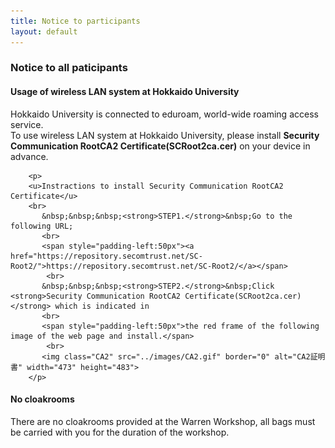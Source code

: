 ```yaml
---
title: Notice to participants
layout: default
---
```

<!-- MAIN CONTENT -->
<div id="main_content_wrap" class="outer">
  <section id="main_content" class="inner">
  <h3>Notice to all paticipants</h3>

  <div class="wirelessLan">
    <h4>Usage of wireless LAN system at Hokkaido University</h4>    
        <p>
          Hokkaido University is connected to eduroam, world-wide roaming access service.
        <br>
        To use wireless LAN system at Hokkaido University, please install <strong>Security Communication RootCA2 Certificate(SCRoot2ca.cer)</strong> on your device in advance.
        </p>

        <p>
        <u>Instractions to install Security Communication RootCA2 Certificate</u>
        <br>
           &nbsp;&nbsp;&nbsp;<strong>STEP1.</strong>&nbsp;Go to the following URL;
           <br>
           <span style="padding-left:50px"><a href="https://repository.secomtrust.net/SC-Root2/">https://repository.secomtrust.net/SC-Root2/</a></span>
            <br>
           &nbsp;&nbsp;&nbsp;<strong>STEP2.</strong>&nbsp;Click <strong>Security Communication RootCA2 Certificate(SCRoot2ca.cer)</strong> which is indicated in
           <br> 
           <span style="padding-left:50px">the red frame of the following image of the web page and install.</span>
            <br>
           <img class="CA2" src="../images/CA2.gif" border="0" alt="CA2証明書" width="473" height="483">
        </p>
  </div>

  <div class="cloakroom">
    <h4>No cloakrooms</h4>
    <p>There are no cloakrooms provided at the Warren Workshop, all bags must be carried with you for the duration of the workshop.
    </p>   
  </div>   

  </section>
</div>
